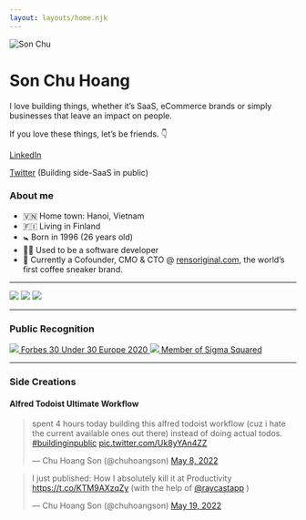 ```yaml
---
layout: layouts/home.njk
---
```


<div class="illo-container">
  <img src="https://res.cloudinary.com/sonchu/image/upload/v1652991981/son_profile_pic_2_yndkwv.jpg" class="illustration rounded" style="align: right" alt="Son Chu">
</div>

# Son Chu Hoang

I love building things, whether it’s SaaS, eCommerce brands or simply businesses that leave an impact on people.

If you love these things, let’s be friends. 👇

[LinkedIn](https://www.linkedin.com/in/sonchu/)

[Twitter](https://twitter.com/chuhoangson) (Building side-SaaS in public)

<div class="my-16"></div>

### About me

- 🇻🇳 Home town: Hanoi, Vietnam
- 🇫🇮 Living in Finland
- 🚼 Born in 1996 (26 years old)
- 👨‍💻 Used to be a software developer
- 👟 Currently a Cofounder, CMO & CTO @ [rensoriginal.com](http://rensoriginal.com/), the world’s first coffee sneaker brand.

---

<div class="flex flex-col md:flex-row md:block md:columns-3 my-8 gap-4">
  <img class="rounded" src="https://res.cloudinary.com/sonchu/image/upload/c_scale,w_600/v1652992066/CleanShot_2022-05-09_at_14.29.15_2x_lnevi8.jpg" />
  <img class="rounded" src="https://res.cloudinary.com/sonchu/image/upload/c_scale,w_600/v1652992068/pic1_odaanq.png" />
  <img class="rounded" src="https://res.cloudinary.com/sonchu/image/upload/c_scale,w_600/v1652992072/pic2_e83adm.png">
</div>

---

### Public Recognition

<div class="flex flex-col md:grid md:grid-cols-2 gap-16 mb-8">
  <a href="https://www.forbes.com/profile/rens-original/" class="text-center block col-span-1 hover:drop-shadow-lg">
    <img src="https://res.cloudinary.com/sonchu/image/upload/c_scale,w_200/v1652992066/forbes30U30_ocnowm.png" class="block mx-auto"/>
    <span>Forbes 30 Under 30 Europe 2020</span>
  </a>
  <a href="https://www.sigma-squared.org" class="text-center block col-span-1 hover:drop-shadow-lg">
    <img src="https://res.cloudinary.com/sonchu/image/upload/c_scale,w_600/v1652992066/sigmasquared_ffzrqp.png"/>
    <span>Member of Sigma Squared</span>
  </a>
</div>


---


### Side Creations

#### Alfred Todoist Ultimate Workflow

<div class="grid gap-4 grid-cols-1 md:grid-cols-2">
  <div>
    <blockquote class="twitter-tweet"><p lang="en" dir="ltr">spent 4 hours today building this alfred todoist workflow (cuz i hate the current available ones out there) instead of doing actual todos. <a href="https://twitter.com/hashtag/buildinginpublic?src=hash&amp;ref_src=twsrc%5Etfw">#buildinginpublic</a> <a href="https://t.co/Uk8yYAn4ZZ">pic.twitter.com/Uk8yYAn4ZZ</a></p>&mdash; Chu Hoang Son (@chuhoangson) <a href="https://twitter.com/chuhoangson/status/1523383609658580992?ref_src=twsrc%5Etfw">May 8, 2022</a></blockquote> <script async src="https://platform.twitter.com/widgets.js" charset="utf-8"></script>
  </div>
  <div>
    <blockquote class="twitter-tweet"><p lang="en" dir="ltr">I just published: How I absolutely kill it at Productivity <a href="https://t.co/KTM9AXzqZy">https://t.co/KTM9AXzqZy</a> (with the help of <a href="https://twitter.com/raycastapp?ref_src=twsrc%5Etfw">@raycastapp</a> )</p>&mdash; Chu Hoang Son (@chuhoangson) <a href="https://twitter.com/chuhoangson/status/1527382713363091477?ref_src=twsrc%5Etfw">May 19, 2022</a></blockquote> <script async src="https://platform.twitter.com/widgets.js" charset="utf-8"></script>
  </div>
</div>

<!-- ### Posts -->
